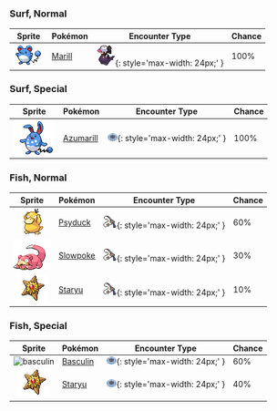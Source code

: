 

### Surf, Normal

| Sprite | Pokémon | Encounter Type | Chance |
| :---: | --- | :---: | --- |
| ![marill](../assets/sprites/marill/front.gif) | [Marill](../pokemon/marill.md/) | ![Surf, Normal](../assets/encounter_types/surf_normal.png){: style='max-width: 24px;' } | 100%

### Surf, Special

| Sprite | Pokémon | Encounter Type | Chance |
| :---: | --- | :---: | --- |
| ![azumarill](../assets/sprites/azumarill/front.gif) | [Azumarill](../pokemon/azumarill.md/) | ![Surf, Special](../assets/encounter_types/surf_special.png){: style='max-width: 24px;' } | 100%

### Fish, Normal

| Sprite | Pokémon | Encounter Type | Chance |
| :---: | --- | :---: | --- |
| ![psyduck](../assets/sprites/psyduck/front.gif) | [Psyduck](../pokemon/psyduck.md/) | ![Fish, Normal](../assets/encounter_types/fish_normal.png){: style='max-width: 24px;' } | 60% |
| ![slowpoke](../assets/sprites/slowpoke/front.gif) | [Slowpoke](../pokemon/slowpoke.md/) | ![Fish, Normal](../assets/encounter_types/fish_normal.png){: style='max-width: 24px;' } | 30% |
| ![staryu](../assets/sprites/staryu/front.gif) | [Staryu](../pokemon/staryu.md/) | ![Fish, Normal](../assets/encounter_types/fish_normal.png){: style='max-width: 24px;' } | 10%

### Fish, Special

| Sprite | Pokémon | Encounter Type | Chance |
| :---: | --- | :---: | --- |
| ![basculin](../assets/sprites/basculin/front.gif) | [Basculin](../pokemon/basculin.md/) | ![Fish, Special](../assets/encounter_types/fish_special.png){: style='max-width: 24px;' } | 60% |
| ![staryu](../assets/sprites/staryu/front.gif) | [Staryu](../pokemon/staryu.md/) | ![Fish, Special](../assets/encounter_types/fish_special.png){: style='max-width: 24px;' } | 40% |
